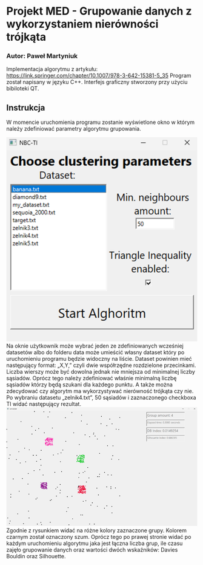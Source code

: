 # Projekt MED - Grupowanie danych z wykorzystaniem nierówności trójkąta
### Autor: Paweł Martyniuk
Implementacja algorytmu z artykułu: https://link.springer.com/chapter/10.1007/978-3-642-15381-5_35
Program został napisany w języku C++. Interfejs graficzny stworzony przy użyciu bibiloteki QT.
## Instrukcja
W momencie uruchomienia programu zostanie wyświetlone okno w którym należy zdefiniować parametry algorytmu grupowania.

![okno_start](./docs/pictures/okno_start.png)
Na oknie użytkownik może wybrać jeden ze zdefiniowanych wcześniej datasetów albo do folderu data może umieścić własny dataset który po uruchomieniu programu będzie widoczny na liście. Dataset powinien mieć następujący format: „X,Y,” czyli dwie współrzędne rozdzielone przecinkami. Liczba wierszy może być dowolna jednak nie mniejsza od minimalnej liczby sąsiadów. Oprócz tego należy zdefiniować właśnie minimalną liczbę sąsiadów którzy będą szukani dla każdego punktu. A także można zdecydować czy algorytm ma wykorzystywać nierówność trójkąta czy nie.
Po wybraniu datasetu „zelnik4.txt”, 50 sąsiadów i zaznaczonego checkboxa TI widać następujący rezultat.
![okno_wynik](./docs/pictures/okno_wynik.png)
Zgodnie z rysunkiem widać na różne kolory zaznaczone grupy. Kolorem czarnym został oznaczony szum. Oprócz tego po prawej stronie widać po każdym uruchomieniu algorytmu jaka jest łączna liczba grup, ile czasu zajęło grupowanie danych oraz wartości dwóch wskaźników: Davies Bouldin oraz Silhouette.
